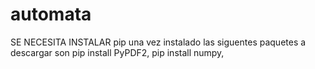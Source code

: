 # automata
SE NECESITA INSTALAR pip
una vez instalado 
las siguentes paquetes a descargar son
pip install PyPDF2,
pip install numpy,
